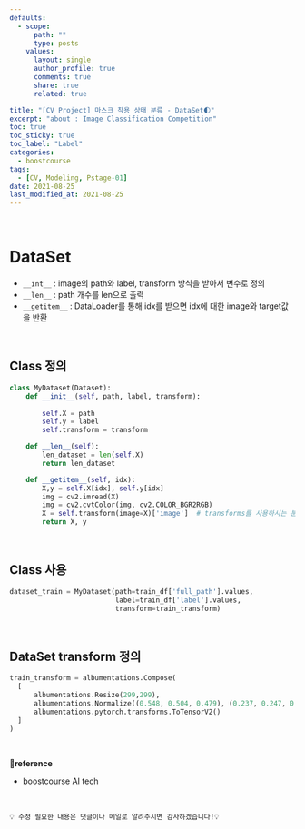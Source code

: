 ```yaml
---
defaults:
  - scope:
      path: ""
      type: posts
    values:
      layout: single
      author_profile: true
      comments: true
      share: true
      related: true

title: "[CV Project] 마스크 착용 상태 분류 - DataSet🌓"
excerpt: "about : Image Classification Competition"
toc: true
toc_sticky: true
toc_label: "Label"
categories:
  - boostcourse
tags:
  - [CV, Modeling, Pstage-01]
date: 2021-08-25
last_modified_at: 2021-08-25
---
```


<br>

# DataSet

- `__int__` : image의 path와 label, transform 방식을 받아서 변수로 정의
- `__len__` : path 개수를 len으로 출력
- `__getitem__` : DataLoader를 통해 idx를 받으면 idx에 대한 image와 target값을 반환

<br>

## Class 정의

```python
class MyDataset(Dataset):
    def __init__(self, path, label, transform):
        
        self.X = path
        self.y = label
        self.transform = transform

    def __len__(self):
        len_dataset = len(self.X)
        return len_dataset

    def __getitem__(self, idx):
        X,y = self.X[idx], self.y[idx]
        img = cv2.imread(X)
        img = cv2.cvtColor(img, cv2.COLOR_BGR2RGB)
        X = self.transform(image=X)['image']  # transforms를 사용하시는 분은 X = self.transform(X)
        return X, y
```

<br>

## Class 사용

```python
dataset_train = MyDataset(path=train_df['full_path'].values,
                          label=train_df['label'].values,
                          transform=train_transform)
```

<br>

## DataSet transform 정의

```python
train_transform = albumentations.Compose(
  [
      albumentations.Resize(299,299),
      albumentations.Normalize((0.548, 0.504, 0.479), (0.237, 0.247, 0.246)),
      albumentations.pytorch.transforms.ToTensorV2()
  ]
)
```

<br>

**📌reference**
- boostcourse AI tech


<br>

```
💡 수정 필요한 내용은 댓글이나 메일로 알려주시면 감사하겠습니다!💡 
```
